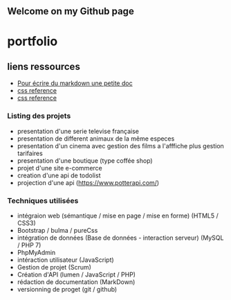 ## Welcome on my Github page 

# portfolio

## liens ressources

- [Pour écrire du markdown une petite doc](https://stackedit.io/app#)
- [css reference](https://cssreference.io/)
- [css reference](https://htmlreference.io/)

### Listing des projets  

- presentation d'une serie televise française  
- presentation de different animaux de la même especes
- presentation d'un cinema avec gestion des films a l'afffiche plus gestion tarifaires
- presentation d'une boutique (type coffée shop)
- projet d'une site e-commerce
- creation d'une api de todolist
- projection d'une api (https://www.potterapi.com/)
  

### Techniques utilisées 

- intégraion web (sémantique / mise en page / mise en forme) (HTML5 / CSS3)
- Bootstrap / bulma / pureCss
- intégration de données (Base de données - interaction serveur) (MySQL / PHP 7)
- PhpMyAdmin
- intéraction utilisateur (JavaScript)
- Gestion de projet (Scrum)
- Création d'API (lumen / JavaScript / PHP)
- rédaction de documentation (MarkDown)
- versionning de proget (git / github)

